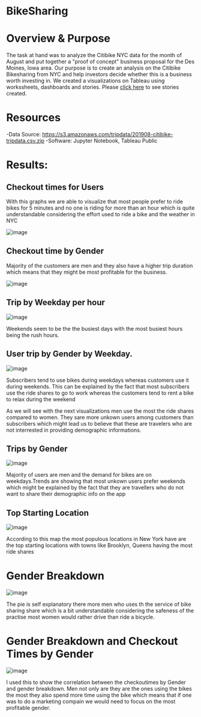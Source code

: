 # BikeSharing
# Overview & Purpose
The task at hand was to analyze the Citibike NYC data for the month of August and put together a "proof of concept" business proposal for the Des Moines, Iowa area.
Our purpose is to create an analysis on the Citibike Bikesharing from NYC and help investors decide whether this is a business worth investing in.
We created a visualizations on Tableau using workssheets, dashboards and stories. Please [click here](https://public.tableau.com/app/profile/michelle.ayinkamiye/viz/NYCAnalysis4/NYCBikeStory?publish=yes) to see stories created.


# Resources
-Data Source: https://s3.amazonaws.com/tripdata/201908-citibike-tripdata.csv.zip
-Software:  Jupyter Notebook, Tableau Public

# Results:

## Checkout times for Users

With this graphs we are able to visualize that most people prefer to ride bikes for 5 minutes and no one is riding for more than an hour which is quite understandable considering the effort used to ride a bike and the weather in NYC

![image](https://user-images.githubusercontent.com/99924850/172515554-e731f46d-6e15-4398-82f2-697a63f0c1b9.png)

## Checkout time by Gender 

Majority of the customers are men and they also have a higher trip duration which means that they might be most profitable for the business.

![image](https://user-images.githubusercontent.com/99924850/172515840-36fd2937-be77-48c7-85ae-85e44494dd84.png)

## Trip by Weekday per hour

![image](https://user-images.githubusercontent.com/99924850/172516150-4b05681a-28a8-4cd0-af69-b5864f440032.png)

Weekends seem to be the the busiest days with the most busiest hours being the rush hours.

## User trip by Gender by Weekday.

![image](https://user-images.githubusercontent.com/99924850/172516677-cce2929b-d03c-49ad-a9a0-b2871a89de88.png)

Subscribers tend to use bikes during weekdays whereas customers use it during weekends. This can be explained by the fact that most subscribers use the ride shares to go to work whereas the customers tend to rent a bike to relax during the weekend

As we will see with the next visualizations men use the most the ride shares compared to women. They sare more unkown users  among customers than subscribers  which might lead us to believe that these are travelers who are not interrested in providing demographic informations.

## Trips by Gender

![image](https://user-images.githubusercontent.com/99924850/172516950-29ac13fe-c3d8-498f-8251-9a0786c4d892.png)

Majority of users are men and the demand for bikes are on weekdays.Trends are showing that most unkown users prefer weekends which might be explained by the fact that they are travellers who do not want to share their demographic info on the app

## Top Starting Location

![image](https://user-images.githubusercontent.com/99924850/172517475-d243e234-a26c-45a8-9126-62f093e1ecc2.png)

According to this map the most populous locations in New York  have are the top starting locations with towns like Brooklyn, Queens having the most ride shares 

# Gender Breakdown

![image](https://user-images.githubusercontent.com/99924850/172517584-e13713ee-19b4-45d0-b0e8-89187469a827.png)

The pie is self explanatory there more men who uses th the service of bike sharing share which is a bit understandable considering the safeness of the practise most women would rather drive than ride a bicycle.

# Gender Breakdown and Checkout Times by Gender

![image](https://user-images.githubusercontent.com/99924850/172518100-e368789b-5b81-4cf7-8e2c-1afeb93ddda9.png)


I used this to show the correlation between the checkoutimes by Gender and gender breakdown. Men not only are they are the ones using the bikes the most they also spend more time using the bike which means that if one was to do a marketing compain we would need to focus on the most profitable gender.
